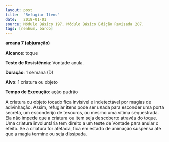 ```yaml
---
layout: post
title:  "Refugiar Itens"
date:   2018-01-01
source: Módulo Básico 197, Módulo Básico Edição Revisada 207.
tags: [nenhum, bardo]
---
```


**arcana 7 (abjuração)**

**Alcance**: toque

**Teste de Resistência**: Vontade anula.

**Duração**: 1 semana (D)

**Alvo**: 1 criatura ou objeto

**Tempo de Execução**: ação padrão

A criatura ou objeto tocado fica invisível e indetectável por magias de adivinhação. Assim, refugiar itens pode ser usada para esconder uma porta secreta, um esconderijo de tesouros, ou mesmo uma vítima sequestrada. Ela não impede que a criatura ou item seja descoberto através do toque.
Uma criatura involuntária tem direito a um teste de Vontade para anular o efeito.
Se a criatura for afetada, fica em estado de animação suspensa até que a magia termine ou seja dissipada.

